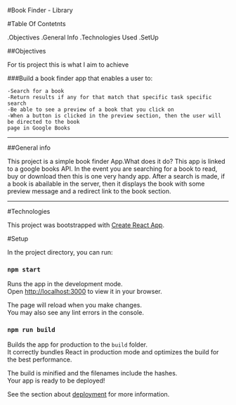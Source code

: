 #Book Finder - Library

#Table Of Contetnts

.Objectives
.General Info
.Technologies Used
.SetUp

##Objectives

For tis project this is what I aim to achieve

###Build a book finder app that enables a user to:

    -Search for a book
    -Return results if any for that match that specific task specific search
    -Be able to see a preview of a book that you click on
    -When a button is clicked in the preview section, then the user will be directed to the book 
    page in Google Books

****

##General info

This project is a simple book finder App.What does it do? This app is linked to a google books API. In the event you are searching for a book to read, buy or download then this is one very handy app.
After a search is made, if a book is abailable in the server, then it displays the book with some preview message and a redirect link to the book section.

***

#Technologies 

This project was bootstrapped with [Create React App](https://github.com/facebook/create-react-app).

#Setup

In the project directory, you can run:

### `npm start`

Runs the app in the development mode.\
Open [http://localhost:3000](http://localhost:3000) to view it in your browser.

The page will reload when you make changes.\
You may also see any lint errors in the console.


### `npm run build`

Builds the app for production to the `build` folder.\
It correctly bundles React in production mode and optimizes the build for the best performance.

The build is minified and the filenames include the hashes.\
Your app is ready to be deployed!

See the section about [deployment](https://facebook.github.io/create-react-app/docs/deployment) for more information.











